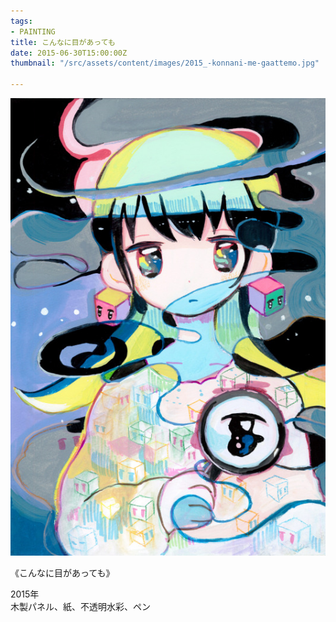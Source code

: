 ```yaml
---
tags:
- PAINTING
title: こんなに目があっても
date: 2015-06-30T15:00:00Z
thumbnail: "/src/assets/content/images/2015_-konnani-me-gaattemo.jpg"

---
```

![](/src/assets/content/images/2015_-konnani-me-gaattemo.jpg)

《こんなに目があっても》

2015年  
木製パネル、紙、不透明水彩、ペン